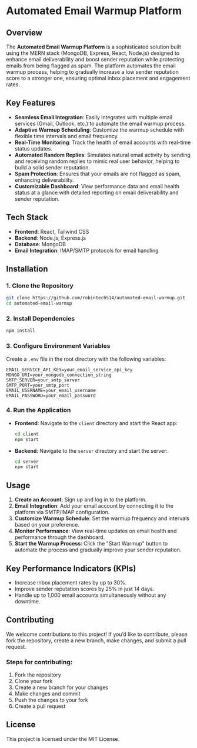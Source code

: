 # **Automated Email Warmup Platform**

## **Overview**

The **Automated Email Warmup Platform** is a sophisticated solution built using the MERN stack (MongoDB, Express, React, Node.js) designed to enhance email deliverability and boost sender reputation while protecting emails from being flagged as spam. The platform automates the email warmup process, helping to gradually increase a low sender reputation score to a stronger one, ensuring optimal inbox placement and engagement rates.

## **Key Features**

- **Seamless Email Integration**: Easily integrates with multiple email services (Gmail, Outlook, etc.) to automate the email warmup process.
- **Adaptive Warmup Scheduling**: Customize the warmup schedule with flexible time intervals and email frequency.
- **Real-Time Monitoring**: Track the health of email accounts with real-time status updates.
- **Automated Random Replies**: Simulates natural email activity by sending and receiving random replies to mimic real user behavior, helping to build a solid sender reputation.
- **Spam Protection**: Ensures that your emails are not flagged as spam, enhancing deliverability.
- **Customizable Dashboard**: View performance data and email health status at a glance with detailed reporting on email deliverability and sender reputation.

## **Tech Stack**

- **Frontend**: React, Tailwind CSS
- **Backend**: Node.js, Express.js
- **Database**: MongoDB
- **Email Integration**: IMAP/SMTP protocols for email handling

## **Installation**

### **1. Clone the Repository**

```bash
git clone https://github.com/robintech514/automated-email-warmup.git
cd automated-email-warmup
```

### **2. Install Dependencies**

```bash
npm install
```

### **3. Configure Environment Variables**

Create a `.env` file in the root directory with the following variables:

```plaintext
EMAIL_SERVICE_API_KEY=your_email_service_api_key
MONGO_URI=your_mongodb_connection_string
SMTP_SERVER=your_smtp_server
SMTP_PORT=your_smtp_port
EMAIL_USERNAME=your_email_username
EMAIL_PASSWORD=your_email_password
```

### **4. Run the Application**

- **Frontend**:
  Navigate to the `client` directory and start the React app:

  ```bash
  cd client
  npm start
  ```

- **Backend**:
  Navigate to the `server` directory and start the server:

  ```bash
  cd server
  npm start
  ```

## **Usage**

1. **Create an Account**: Sign up and log in to the platform.
2. **Email Integration**: Add your email account by connecting it to the platform via SMTP/IMAP configuration.
3. **Customize Warmup Schedule**: Set the warmup frequency and intervals based on your preference.
4. **Monitor Performance**: View real-time updates on email health and performance through the dashboard.
5. **Start the Warmup Process**: Click the "Start Warmup" button to automate the process and gradually improve your sender reputation.

## **Key Performance Indicators (KPIs)**

- Increase inbox placement rates by up to 30%.
- Improve sender reputation scores by 25% in just 14 days.
- Handle up to 1,000 email accounts simultaneously without any downtime.

## **Contributing**

We welcome contributions to this project! If you’d like to contribute, please fork the repository, create a new branch, make changes, and submit a pull request.

### **Steps for contributing:**
1. Fork the repository
2. Clone your fork
3. Create a new branch for your changes
4. Make changes and commit
5. Push the changes to your fork
6. Create a pull request

## **License**

This project is licensed under the MIT License.
